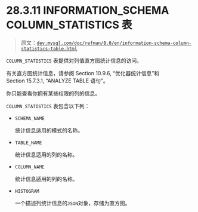 # 28.3.11 INFORMATION_SCHEMA COLUMN_STATISTICS 表

> 原文：[`dev.mysql.com/doc/refman/8.0/en/information-schema-column-statistics-table.html`](https://dev.mysql.com/doc/refman/8.0/en/information-schema-column-statistics-table.html)

`COLUMN_STATISTICS` 表提供对列值直方图统计信息的访问。

有关直方图统计信息，请参阅 Section 10.9.6, “优化器统计信息”和 Section 15.7.3.1, “ANALYZE TABLE 语句”。

你只能查看你拥有某些权限的列的信息。

`COLUMN_STATISTICS` 表包含以下列：

+   `SCHEMA_NAME`

    统计信息适用的模式的名称。

+   `TABLE_NAME`

    统计信息适用的列的名称。

+   `COLUMN_NAME`

    统计信息适用的列的名称。

+   `HISTOGRAM`

    一个描述列统计信息的`JSON`对象，存储为直方图。
